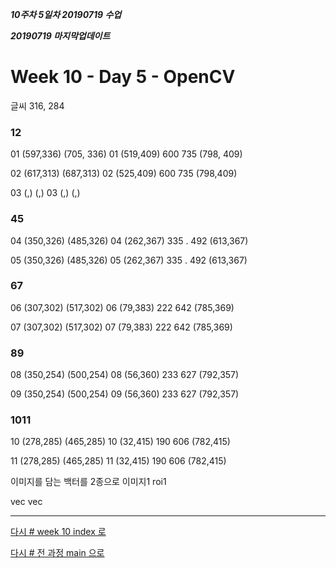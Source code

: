 ***10주차 5일차 20190719 수업***

***20190719 마지막업데이트***

# Week 10 - Day 5 - OpenCV


글씨 316, 284

### 12
01 (597,336) (705, 336)
01 (519,409) 600 735 (798, 409)


02 (617,313) (687,313)
02 (525,409) 600 735 (798,409)

03 (,) (,)
03 (,) (,)

### 45

04 (350,326) (485,326)
04 (262,367) 335 . 492 (613,367)

05 (350,326) (485,326)
05 (262,367) 335 . 492 (613,367)

### 67

06 (307,302) (517,302)
06 (79,383) 222 642 (785,369)

07 (307,302) (517,302)
07 (79,383) 222 642 (785,369)

### 89

08 (350,254) (500,254)
08 (56,360) 233 627 (792,357)

09 (350,254) (500,254)
09 (56,360) 233 627 (792,357)

### 1011

10 (278,285) (465,285)
10 (32,415) 190 606 (782,415)

11 (278,285) (465,285)
11 (32,415) 190 606 (782,415)



이미지를 담는 백터를 2종으로 이미지1 roi1 

vec vec 








---
[다시 # week 10 index 로](../w10.md)

[다시 # 전 과정 main 으로](../../README.md)

